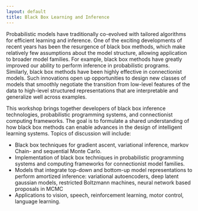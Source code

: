 ```yaml
---
layout: default
title: Black Box Learning and Inference
---
```


Probabilistic models have traditionally co-evolved with tailored algorithms for efficient learning and inference. One of the exciting developments of recent years has been the resurgence of black box methods, which make relatively few assumptions about the model structure, allowing application to broader model families. For example, black box methods have greatly improved our ability to perform inference in probabilistic programs. Similarly, black box methods have been highly effective in connectionist models. Such innovations open up opportunities to design new classes of models that smoothly negotiate the transition from low-level features of the data to high-level structured representations that are interpretable and generalize well across examples. 

This workshop brings together developers of black box inference technologies, probabilistic programming systems, and connectionist computing frameworks. The goal is to formulate a shared understanding of how black box methods can enable advances in the design of intelligent learning systems. Topics of discussion will include:

* Black box techniques for gradient ascent, variational inference, markov Chain- and sequential Monte Carlo.
* Implementation of black box techniques in probabilistic programming systems and computing frameworks for connectionist model families. 
* Models that integrate top-down and bottom-up model representations to perform amortized inference: variational autoencoders, deep latent gaussian models, restricted Boltzmann machines, neural network based proposals in MCMC 
* Applications to vision, speech, reinforcement learning, motor control, language learning.
